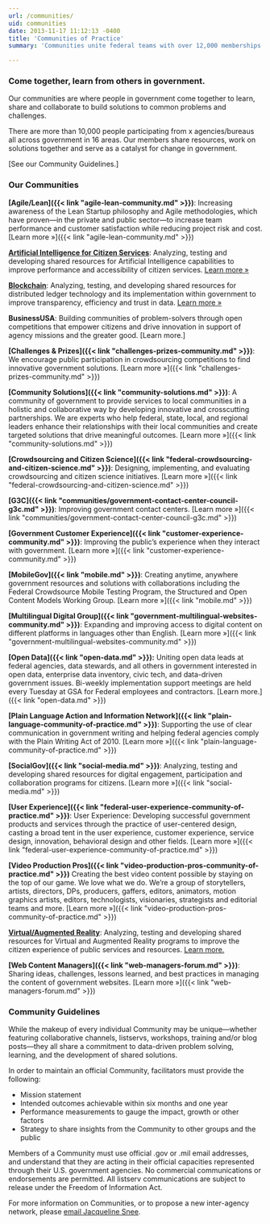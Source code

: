 ```yaml
---
url: /communities/
uid: communities
date: 2013-11-17 11:12:13 -0400
title: 'Communities of Practice'
summary: 'Communities unite federal teams with over 12,000 memberships across 16 active mission areas&mdash;the largest and most active inter-agency network of transformative federal government managers&mdash;as critical mission hubs that provide a platform for sharing, developing and implementing strategies. Their contributions are limitless in their impact, including the introduction of citizen voice platforms like Yelp for public services'

---
```


### Come together, learn from others in government.

Our communities are where people in government come together to learn, share and collaborate to build solutions to common problems and challenges.

There are more than 10,000 people participating from x agencies/bureaus all across government in 16 areas. Our members share resources, work on solutions together and serve as a catalyst for  change in government.

[See our Community Guidelines.]

### Our Communities

**[Agile/Lean]({{< link "agile-lean-community.md" >}})**: Increasing awareness of the Lean Startup philosophy and Agile methodologies, which have proven—in the private and public sector—to increase team performance and customer satisfaction while reducing project risk and cost.
[Learn&nbsp;more&nbsp;»]({{< link "agile-lean-community.md" >}})

**[Artificial Intelligence for Citizen Services](https://www.gsa.gov/technology/government-it-initiatives/emerging-citizen-technology/artificial-intelligence-for-citizen-services)**: Analyzing, testing and developing shared resources for Artificial Intelligence capabilities to improve performance and accessibility of citizen services.
[Learn&nbsp;more&nbsp;»](https://www.gsa.gov/technology/government-it-initiatives/emerging-citizen-technology/artificial-intelligence-for-citizen-services)

**[Blockchain](https://www.gsa.gov/technology/government-it-initiatives/emerging-citizen-technology/blockchain)**: Analyzing, testing, and developing shared resources for distributed ledger technology and its implementation within government to improve transparency, efficiency and trust in data.
[Learn&nbsp;more&nbsp;»](https://www.gsa.gov/technology/government-it-initiatives/emerging-citizen-technology/blockchain)

**BusinessUSA**: Building communities of problem-solvers through open competitions that empower citizens and drive innovation in support of agency missions and the greater good.
[Learn more.]

**[Challenges & Prizes]({{< link "challenges-prizes-community.md" >}})**: We encourage public participation in crowdsourcing competitions to find innovative government solutions.
[Learn&nbsp;more&nbsp;»]({{< link "challenges-prizes-community.md" >}})

**[Community Solutions]({{< link "community-solutions.md" >}})**: A community of government to provide services to local communities in a holistic and collaborative way by developing innovative and crosscutting partnerships. We are experts who help federal, state, local, and regional leaders enhance their relationships with their local communities and create targeted solutions that drive meaningful outcomes.
[Learn&nbsp;more&nbsp;»]({{< link "community-solutions.md" >}})

**[Crowdsourcing and Citizen Science]({{< link "federal-crowdsourcing-and-citizen-science.md" >}})**: Designing, implementing, and evaluating crowdsourcing and citizen science initiatives.
[Learn&nbsp;more&nbsp;»]({{< link "federal-crowdsourcing-and-citizen-science.md" >}})

**[G3C]({{< link "communities/government-contact-center-council-g3c.md" >}})**: Improving government contact centers.
[Learn&nbsp;more&nbsp;»]({{< link "communities/government-contact-center-council-g3c.md" >}})

**[Government Customer Experience]({{< link "customer-experience-community.md" >}})**: Improving the public’s experience when they interact with government.
[Learn&nbsp;more&nbsp;»]({{< link "customer-experience-community.md" >}})

**[MobileGov]({{< link "mobile.md" >}})**: Creating anytime, anywhere government resources and solutions with collaborations including the Federal Crowdsource Mobile Testing Program, the Structured and Open Content Models Working Group.
[Learn&nbsp;more&nbsp;»]({{< link "mobile.md" >}})

**[Multilingual Digital Group]({{< link "government-multilingual-websites-community.md" >}})**: Expanding and improving access to digital content on different platforms in languages other than English.
[Learn&nbsp;more&nbsp;»]({{< link "government-multilingual-websites-community.md" >}})

**[Open Data]({{< link "open-data.md" >}}):** Uniting open data leads at federal agencies, data stewards, and all others in government interested in open data, enterprise data inventory, civic tech, and data-driven government issues. Bi-weekly implementation support meetings are held every Tuesday at GSA for Federal employees and contractors.
[Learn more.]({{< link "open-data.md" >}})

**[Plain Language Action and Information Network]({{< link "plain-language-community-of-practice.md" >}})**: Supporting the use of clear communication in government writing and helping federal agencies comply with the Plain Writing Act of 2010.
[Learn&nbsp;more&nbsp;»]({{< link "plain-language-community-of-practice.md" >}})

**[SocialGov]({{< link "social-media.md" >}})**: Analyzing, testing and developing shared resources for digital engagement, participation and collaboration programs for citizens.
[Learn&nbsp;more&nbsp;»]({{< link "social-media.md" >}})

**[User Experience]({{< link "federal-user-experience-community-of-practice.md" >}})**: User Experience: Developing successful government products and services through the practice of user-centered design, casting a broad tent in the user experience, customer experience, service design, innovation, behavioral design and other fields.
[Learn&nbsp;more&nbsp;»]({{< link "federal-user-experience-community-of-practice.md" >}})

**[Video Production Pros]({{< link "video-production-pros-community-of-practice.md" >}})** Creating the best video content possible by staying on the top of our game. We love what we do. We’re a group of storytellers, artists, directors, DPs, producers, gaffers, editors, animators, motion graphics artists, editors, technologists, visionaries, strategists and editorial teams and more.
[Learn&nbsp;more&nbsp;»]({{< link "video-production-pros-community-of-practice.md" >}})

**[Virtual/Augmented Reality](https://www.gsa.gov/technology/government-it-initiatives/emerging-citizen-technology/virtual-and-augmented-reality)**: Analyzing, testing and developing shared resources for Virtual and Augmented Reality programs to improve the citizen experience of public services and resources.
[Learn more.](https://www.gsa.gov/technology/government-it-initiatives/emerging-citizen-technology/virtual-and-augmented-reality)

**[Web Content Managers]({{< link "web-managers-forum.md" >}})**: Sharing ideas, challenges, lessons learned, and best practices in managing the content of government websites.
[Learn&nbsp;more&nbsp;»]({{< link "web-managers-forum.md" >}})


### Community Guidelines

While the makeup of every individual Community may be unique—whether featuring collaborative channels, listservs, workshops, training and/or blog posts—they all share a commitment to data-driven problem solving, learning, and the development of shared solutions.

In order to maintain an official Community, facilitators must provide the following:

  * Mission statement
  * Intended outcomes achievable within six months and one year
  * Performance measurements to gauge the impact, growth or other factors
  * Strategy to share insights from the Community to other groups and the public

Members of a Community must use official .gov or .mil email addresses, and understand that they are acting in their official capacities represented through their U.S. government agencies. No commercial communications or endorsements are permitted. All listserv communications are subject to release under the Freedom of Information Act.

For more information on Communities, or to propose a new inter-agency network, please [email Jacqueline Snee](mailto:jacqueline.snee@gsa.gov?subject=Communities).
